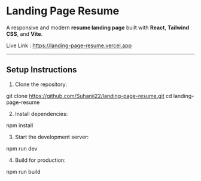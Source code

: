 # Landing Page Resume

A responsive and modern **resume landing page** built with **React**, **Tailwind CSS**, and **Vite**.


Live Link : https://landing-page-resume.vercel.app

---

## Setup Instructions

1. Clone the repository:

git clone https://github.com/Suhanii22/landing-page-resume.git
cd landing-page-resume

2. Install dependencies:

npm install

3. Start the development server:

npm run dev

4. Build for production:

npm run build